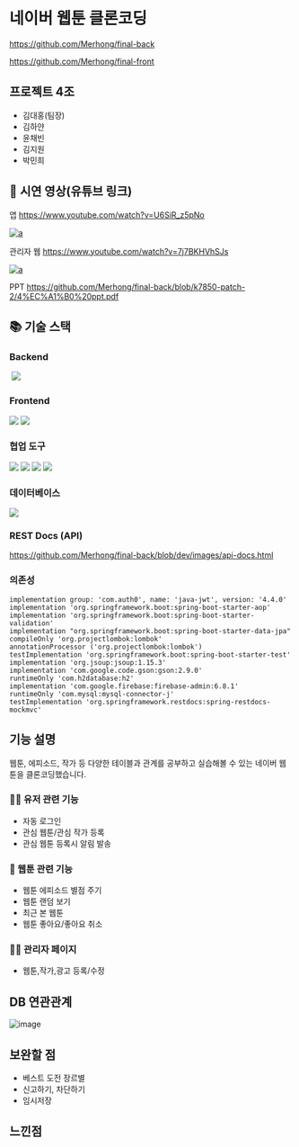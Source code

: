 
# 네이버 웹툰 클론코딩 
https://github.com/Merhong/final-back

https://github.com/Merhong/final-front

## 프로젝트 4조
- 김대홍(팀장)
- 김하얀
- 윤채빈
- 김지원
- 박민희

## 📌 시연 영상(유튜브 링크) 

앱
https://www.youtube.com/watch?v=U6SiR_z5pNo

[![a](http://img.youtube.com/vi/U6SiR_z5pNo/0.jpg)](https://www.youtube.com/watch?v=U6SiR_z5pNo?t=0s)

관리자 웹
https://www.youtube.com/watch?v=7j7BKHVhSJs

[![a](http://img.youtube.com/vi/7j7BKHVhSJs/0.jpg)](https://www.youtube.com/watch?v=7j7BKHVhSJs?t=0s)

PPT
https://github.com/Merhong/final-back/blob/k7850-patch-2/4%EC%A1%B0%20ppt.pdf

## 📚 기술 스택

### Backend

 <img src="https://img.shields.io/badge/Springboot-6DB33F?style=for-the-badge&logo=SpringBoot&logoColor=white">
 
### Frontend

<img src="https://img.shields.io/badge/flutter-02569B?style=for-the-badge&logo=Flutter&logoColor=white"> <img src="https://img.shields.io/badge/HTML5-E34F26?style=for-the-badge&logo=HTML5&logoColor=white">

### 협업 도구
<img src="https://img.shields.io/badge/GitHub-181717?style=for-the-badge&logo=GitHub&logoColor=white"> <img src="https://img.shields.io/badge/Git-F05032?style=for-the-badge&logo=Git&logoColor=white"> <img src="https://img.shields.io/badge/Slack-4A154B?style=for-the-badge&logo=Slack&logoColor=white"> <img src="https://img.shields.io/badge/Notion-000000?style=for-the-badge&logo=Notion&logoColor=white">

### 데이터베이스
<img src="https://img.shields.io/badge/MySQL-4479A1?style=for-the-badge&logo=MySQL&logoColor=white">

### REST Docs (API)
https://github.com/Merhong/final-back/blob/dev/images/api-docs.html

### 의존성





	implementation group: 'com.auth0', name: 'java-jwt', version: '4.4.0'
	implementation 'org.springframework.boot:spring-boot-starter-aop'
	implementation 'org.springframework.boot:spring-boot-starter-validation'
	implementation "org.springframework.boot:spring-boot-starter-data-jpa"
	compileOnly 'org.projectlombok:lombok'
	annotationProcessor ('org.projectlombok:lombok')
	testImplementation 'org.springframework.boot:spring-boot-starter-test'
	implementation 'org.jsoup:jsoup:1.15.3'
	implementation 'com.google.code.gson:gson:2.9.0'
	runtimeOnly 'com.h2database:h2'
	implementation 'com.google.firebase:firebase-admin:6.8.1'
	runtimeOnly 'com.mysql:mysql-connector-j'
	testImplementation 'org.springframework.restdocs:spring-restdocs-mockmvc'



## 기능 설명

웹툰, 에피소드, 작가 등 다양한 테이블과 관계를 공부하고 실습해볼 수 있는 네이버 웹툰을 클론코딩했습니다.


### 🙋‍♀️ 유저 관련 기능

- 자동 로그인
- 관심 웹툰/관심 작가 등록
- 관심 웹툰 등록시 알림 발송

### 🎨 웹툰 관련 기능

- 웹툰 에피소드 별점 주기
- 웹툰 랜덤 보기
- 최근 본 웹툰
- 웹툰 좋아요/좋아요 취소

### 🧑‍💼 관리자 페이지

- 웹툰,작가,광고 등록/수정

## DB 연관관계
![image](https://github.com/Merhong/final-back/assets/78343061/ef5e34d2-e9be-4303-9eee-0acf7359804f)

## 보완할 점

- 베스트 도전 장르별
- 신고하기, 차단하기
- 임시저장

## 느낀점 
